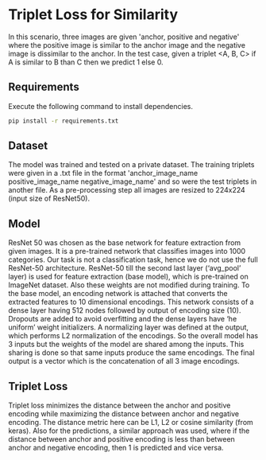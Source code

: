 # Triplet Loss for Similarity
In this scenario, three images are given 'anchor, positive and negative' where the positive image is similar to the anchor image and the negative image is dissimilar to the anchor. In the test case, given a triplet <A, B, C> if A is similar to B than C then we predict 1 else 0. 

## Requirements
Execute the following command to install dependencies.
```bash
pip install -r requirements.txt
```

## Dataset
The model was trained and tested on a private dataset. The training triplets were given in a .txt file in the format 'anchor_image_name positive_image_name negative_image_name' and so were the test triplets in another file. As a pre-processing step all images are resized to 224x224 (input size of ResNet50).

## Model
ResNet 50 was chosen as the base network for feature extraction from given images. It is a pre-trained network that classifies images into 1000 categories. Our task is not a classification task, hence we do not use the full ResNet-50 architecture. ResNet-50 till the second last layer (‘avg_pool’ layer) is used for feature extraction (base model), which is pre-trained on ImageNet dataset. Also these weights are not modified during training. To the base model, an encoding network is attached that converts the extracted features to 10 dimensional encodings. This network consists of a dense layer having 512 nodes followed by output of encoding size (10). Dropouts are added to avoid overfitting and the dense layers have ‘he uniform’ weight initializers. A normalizing layer was defined at the output, which performs L2 normalization of the encodings. So the overall model has 3 inputs but the weights of the model are shared among the inputs. This sharing is done so that same inputs produce the same encodings. The final output is a vector which is the concatenation of all 3 image encodings. 

## Triplet Loss
Triplet loss minimizes the distance between the anchor and positive encoding while maximizing the distance between anchor and negative encoding. The distance metric here can be L1, L2 or cosine similarity (from keras). Also for the predictions, a similar approach was used, where if the distance between anchor and positive encoding is less than between anchor and negative encoding, then 1 is predicted and vice versa.